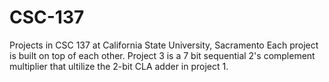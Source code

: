 # CSC-137
Projects in CSC 137 at California State University, Sacramento
Each project is built on top of each other. Project 3 is a 7 bit sequential 2's complement multiplier that ultilize the 2-bit CLA adder in project 1. 
